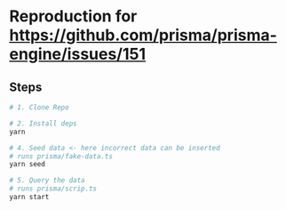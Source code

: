 # Reproduction for https://github.com/prisma/prisma-engine/issues/151

## Steps

```bash
# 1. Clone Repo

# 2. Install deps
yarn

# 4. Seed data <- here incorrect data can be inserted
# runs prisma/fake-data.ts
yarn seed

# 5. Query the data
# runs prisma/scrip.ts
yarn start
```
